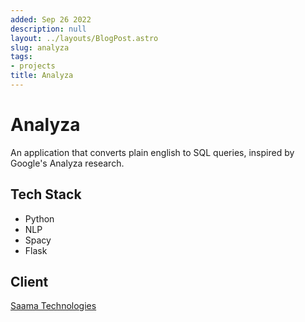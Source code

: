 ```yaml
---
added: Sep 26 2022
description: null
layout: ../layouts/BlogPost.astro
slug: analyza
tags:
- projects
title: Analyza
---
```


# Analyza

An application that converts plain english to SQL queries, inspired by Google's Analyza research.

## Tech Stack

- Python
- NLP
- Spacy
- Flask

## Client

[Saama Technologies](https://www.saama.com)
